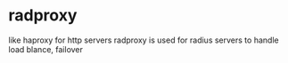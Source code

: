 radproxy
========

like haproxy  for http servers radproxy is used for radius servers to handle load blance, failover